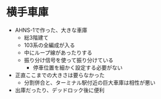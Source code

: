 # 横手車庫

- AHNS-1で作った、大きな車庫
  - 総3階建て
  - 103系の全編成が入る
  - 中にループ線があったりする
  - 振り分け信号を使って振り分けている
    - 停車位置を細かく設定する必要がない
- 正直ここまでの大きさは要らなかった
  - 分割併合と、ターミナル駅付近の巨大車庫は相性が悪い
- 出庫だったり、デッドロック後に便利
